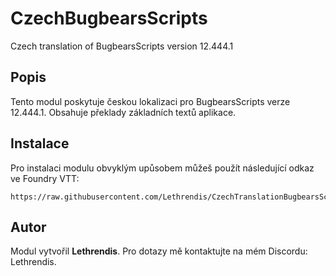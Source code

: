 
# CzechBugbearsScripts

Czech translation of BugbearsScripts version 12.444.1

## Popis
Tento modul poskytuje českou lokalizaci pro BugbearsScripts verze 12.444.1. Obsahuje překlady základních textů aplikace.

## Instalace
Pro instalaci modulu obvyklým upůsobem můžeš použít následující odkaz ve Foundry VTT:

```
https://raw.githubusercontent.com/Lethrendis/CzechTranslationBugbearsScripts/main/module.json
```

## Autor
Modul vytvořil **Lethrendis**. Pro dotazy mě kontaktujte na mém Discordu: Lethrendis.
